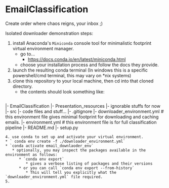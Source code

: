 # EmailClassification
Create order where chaos reigns, your inbox ;)


Isolated downloader demonstration steps:

1. install Anaconda's `Miniconda` console tool for minimalistic footprint virtual environment manager.
   * go to...
      *  https://docs.conda.io/en/latest/miniconda.html
   * choose your installation process and follow the docs they provide.
2. launch the resulting conda terminal (In windows this is a specific powershell/cmd terminal, this may vary on \*nix systems)
3. clone this repository to your local machine, then cd into that cloned directory.
   * the contents should look something like:
   ```
|- EmailClassification
	|- Presentation_resources
		|- ignorable stuffs for now
	|- src
		|- code files and stuff...
	|- .gitignore
	|- downloader_environment.yml   # this environment file gives minimal footprint for downloading and caching emails.
	|- environment.yml     			# this environment file is for full classification pipeline
	|- README.md
	|- setup.py
   ```
4. use conda to set up and activate your virtual environment.
   * ` conda env create -f ./downloader_environment.yml`
   * `conda activate email_downlaoder_env`
      * optionally, you may inspect the packages available in the environment as follows:
         * `conda env export`
            * gives a verbose listing of packages and their versions
         * or you can call `conda env export --from-history`
            * This will tell you explicitly what the `downloader_environment.yml` file required.
5. 